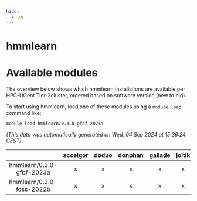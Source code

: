 ```yaml
---
hide:
  - toc
---
```


hmmlearn
========

# Available modules


The overview below shows which hmmlearn installations are available per HPC-UGent Tier-2cluster, ordered based on software version (new to old).

To start using hmmlearn, load one of these modules using a `module load` command like:

```shell
module load hmmlearn/0.3.0-gfbf-2023a
```

*(This data was automatically generated on Wed, 04 Sep 2024 at 15:36:24 CEST)*  

| |accelgor|doduo|donphan|gallade|joltik|shinx|skitty|
| :---: | :---: | :---: | :---: | :---: | :---: | :---: | :---: |
|hmmlearn/0.3.0-gfbf-2023a|x|x|x|x|x|-|x|
|hmmlearn/0.3.0-foss-2022b|x|x|x|x|x|-|x|
